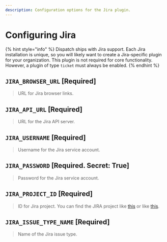 ```yaml
---
description: Configuration options for the Jira plugin.
---
```


# Configuring Jira

{% hint style="info" %}
Dispatch ships with Jira support. Each Jira installation is unique, so you will likely want to create a Jira-specific plugin for your organization. This plugin is not required for core functionality. However, a plugin of type `ticket` must always be enabled.
{% endhint %}

## `JIRA_BROWSER_URL` \[Required\]

> URL for Jira browser links.

## `JIRA_API_URL` \[Required\]

> URL for the Jira API server.

## `JIRA_USERNAME` \[Required\]

> Username for the Jira service account.

## `JIRA_PASSWORD` \[Required. Secret: True\]

> Password for the Jira service account.

## `JIRA_PROJECT_ID` \[Required\]

> ID for Jira project. You can find the JIRA project like [this](https://community.atlassian.com/t5/Jira-questions/JIRA-Project-ID/qaq-p/193094) or like [this](https://confluence.atlassian.com/jirakb/how-to-get-project-id-from-the-jira-user-interface-827341414.html).

## `JIRA_ISSUE_TYPE_NAME` \[Required\]

> Name of the Jira issue type.
